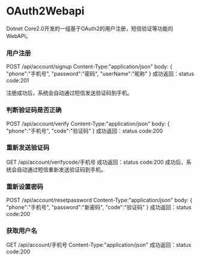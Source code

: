 # OAuth2Webapi
Dotnet Core2.0开发的一组基于OAuth2的用户注册，短信验证等功能的WebAPI。

### 用户注册
POST /api/account/signup
Content-Type:"application/json"
body:
{
	"phone":"手机号",
	"password":"密码",
	"userName":"昵称"
}
成功返回：status code:201

注册成功后，系统会自动通过短信发送验证码到手机。

### 判断验证码是否正确
POST /api/account/verify
Content-Type:"application/json"
body:
{
	"phone":"手机号",
	"code":"验证码"
}
成功返回：status code:200

### 重新发送验证码
GET /api/account/verifycode/手机号
成功返回：status code:200
成功后，系统会自动通过短信重新发送验证码到手机。

### 重新设置密码
POST /api/account/resetpassword
Content-Type:"application/json"
body:
{
	"phone":"手机号",
    "password":"新密码",
	"code":"验证码"
}
成功返回：status code:200

### 获取用户名
GET /api/account/手机号
Content-Type:"application/json"
成功返回：status code:200

